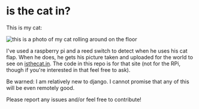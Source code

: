 # is the cat in?
This is my cat:

![this is a photo of my cat rolling around on the floor](http://i37.photobucket.com/albums/e69/alicejelly/3b0798c5-7b11-4333-bba7-dc07de717b48.jpg)

I've used a raspberry pi and a reed switch to detect when he uses his cat flap. When he does, he gets his picture taken and uploaded for the world to see on [isthecat.in](http://isthecat.in). The code in this repo is for that site (not for the RPi, though if you're interested in that feel free to ask).

Be warned: I am relatively new to django. I cannot promise that any of this will be even remotely good.

Please report any issues and/or feel free to contribute!
